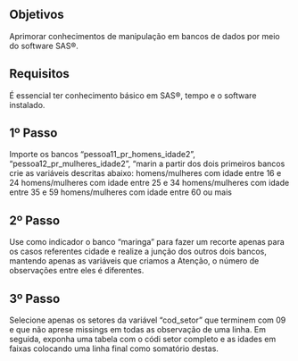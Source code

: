 ## Objetivos
Aprimorar conhecimentos de manipulação em bancos de dados por meio do software SAS®.
## Requisitos
É essencial ter conhecimento básico em SAS®, tempo e o software instalado.
## 1º Passo
Importe os bancos “pessoa11_pr_homens_idade2”, “pessoa12_pr_mulheres_idade2”, “marin
a partir dos dois primeiros bancos crie as variáveis descritas abaixo:
homens/mulheres com idade entre 16 e 24
homens/mulheres com idade entre 25 e 34
homens/mulheres com idade entre 35 e 59
homens/mulheres com idade entre 60 ou mais
## 2º Passo
Use como indicador o banco “maringa” para fazer um recorte apenas para os casos referentes
cidade e realize a junção dos outros dois bancos, mantendo apenas as variáveis que criamos a
Atenção, o número de observações entre eles é diferentes.
## 3º Passo
Selecione apenas os setores da variável “cod_setor” que terminem com 09 e que não aprese
missings em todas as observação de uma linha. Em seguida, exponha uma tabela com o códi
setor completo e as idades em faixas colocando uma linha final como somatório destas.
